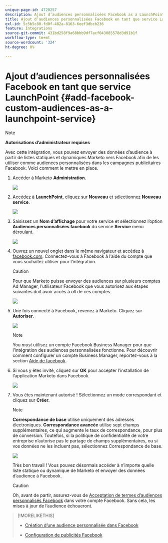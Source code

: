 ```yaml
---
unique-page-id: 4720257
description: Ajout d’audiences personnalisées Facebook as a LaunchPoint Service - Documents Marketo - Documentation du produit
title: Ajout d’audiences personnalisées Facebook en tant que service LaunchPoint
exl-id: 5c5b5c80-fd0f-482a-8163-6eef3dbcb236
feature: Integrations
source-git-commit: 431bd258f9a68bbb9df7acf043085578d3d91b1f
workflow-type: tm+mt
source-wordcount: '324'
ht-degree: 0%

---
```


# Ajout d’audiences personnalisées Facebook en tant que service LaunchPoint {#add-facebook-custom-audiences-as-a-launchpoint-service}

>[!NOTE]
>
>**Autorisations d’administrateur requises**

Avec cette intégration, vous pouvez envoyer des données d’audience à partir de listes statiques et dynamiques Marketo vers Facebook afin de les utiliser comme audiences personnalisées dans les campagnes publicitaires Facebook. Voici comment le mettre en place.

1. Accéder à Marketo **Administration**.

   ![](assets/image2016-11-29-10-3a50-3a29.png)

1. Accédez à **LaunchPoint**, cliquez sur **Nouveau** et sélectionnez **Nouveau service**.

   ![](assets/image2016-11-29-10-3a51-3a11.png)

1. Saisissez un **Nom d’affichage** pour votre service et sélectionnez l’option **Audiences personnalisées facebook** du service **Service** menu déroulant.

   ![](assets/image2016-11-29-12-3a51-3a8.png)

1. Ouvrez un nouvel onglet dans le même navigateur et accédez à [facebook.com](https://www.facebook.com/). Connectez-vous à Facebook à l’aide du compte que vous souhaitez utiliser pour l’intégration.

   >[!CAUTION]
   >
   >Pour que Marketo puisse envoyer des audiences sur plusieurs comptes Ad Manager, l’utilisateur Facebook que vous autorisez aux étapes suivantes doit avoir accès à *all* de ces comptes.

   ![](assets/image2016-11-29-10-3a52-3a29.png)

1. Une fois connecté à Facebook, revenez à Marketo. Cliquez sur **Autoriser**.

   ![](assets/fb-custom-authorize-hand.png)

   >[!NOTE]
   >
   >You _must_ utilisez un compte Facebook Business Manager pour que l’intégration des audiences personnalisées fonctionne. Pour découvrir comment configurer un compte Business Manager, reportez-vous à la section [Aide de facebook](https://www.facebook.com/business/help/1710077379203657).

1. Si vous y êtes invité, cliquez sur **OK** pour accepter l’installation de l’application Marketo dans Facebook.

   ![](assets/image2016-11-29-10-3a56-3a3.png)

1. Vous êtes maintenant autorisé ! Sélectionnez un mode correspondant et cliquez sur **Créer**.

   >[!NOTE]
   >
   >**Correspondance de base** utilise uniquement des adresses électroniques. **Correspondance avancée** utilise sept champs supplémentaires, ce qui augmente le taux de correspondance, pour plus de conversion. Toutefois, si la politique de confidentialité de votre entreprise n’autorise pas le partage de champs supplémentaires, ou si vos données ne les incluent pas, sélectionnez Correspondance de base.

   ![](assets/fb-custom-adv-matching-hands.png)

   Très bon travail ! Vous pouvez désormais accéder à n’importe quelle liste statique ou dynamique de Marketo et envoyer des données d’audience à Facebook.

   >[!CAUTION]
   >
   >Oh, avant de partir, assurez-vous de [Acceptation de termes d’audiences personnalisés Facebook](https://www.facebook.com/ads/manage/customaudiences/tos.php) dans votre compte Facebook. Sans cela, les mises à jour de l’audience échoueront.

>[!MORELIKETHIS]
>
>* [Création d’une audience personnalisée dans Facebook](/help/marketo/product-docs/demand-generation/facebook/create-a-custom-audience-in-facebook.md)
>
>* [Configuration de publicités Facebook](/help/marketo/product-docs/demand-generation/facebook/set-up-facebook-lead-ads.md)
